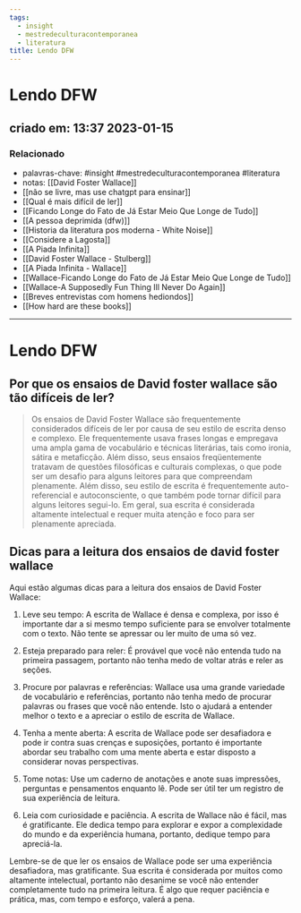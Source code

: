 ```yaml
---
tags:
  - insight
  - mestredeculturacontemporanea
  - literatura
title: Lendo DFW
---
```


# Lendo DFW

## criado em: 13:37 2023-01-15

### Relacionado

- palavras-chave: #insight #mestredeculturacontemporanea #literatura 
- notas: [[David Foster Wallace]]
- [[não se livre, mas use chatgpt para ensinar]]
- [[Qual é mais difícil de ler]]
- [[Ficando Longe do Fato de Já Estar Meio Que Longe de Tudo]]
- [[A pessoa deprimida (dfw)]]
- [[Historia da literatura pos moderna - White Noise]]
- [[Considere a Lagosta]]
- [[A Piada Infinita]]
- [[David Foster Wallace - Stulberg]]
- [[A Piada Infinita - Wallace]]
- [[Wallace-Ficando Longe do Fato de Já Estar Meio Que Longe de Tudo]]
- [[Wallace-A Supposedly Fun Thing Ill Never Do Again]]
- [[Breves entrevistas com homens hediondos]]
- [[How hard are these books]]

---

# Lendo DFW

## Por que os ensaios de David foster wallace são tão difíceis de ler?

> Os ensaios de David Foster Wallace são frequentemente considerados difíceis de ler por causa de seu estilo de escrita denso e complexo. Ele frequentemente usava frases longas e empregava uma ampla gama de vocabulário e técnicas literárias, tais como ironia, sátira e metaficção. Além disso, seus ensaios freqüentemente tratavam de questões filosóficas e culturais complexas, o que pode ser um desafio para alguns leitores para que compreendam plenamente. Além disso, seu estilo de escrita é frequentemente auto-referencial e autoconsciente, o que também pode tornar difícil para alguns leitores segui-lo. Em geral, sua escrita é considerada altamente intelectual e requer muita atenção e foco para ser plenamente apreciada.

## Dicas para a leitura dos ensaios de david foster wallace

Aqui estão algumas dicas para a leitura dos ensaios de David Foster Wallace:

1. Leve seu tempo: A escrita de Wallace é densa e complexa, por isso é importante dar a si mesmo tempo suficiente para se envolver totalmente com o texto. Não tente se apressar ou ler muito de uma só vez.
    
2. Esteja preparado para reler: É provável que você não entenda tudo na primeira passagem, portanto não tenha medo de voltar atrás e reler as seções.
    
3. Procure por palavras e referências: Wallace usa uma grande variedade de vocabulário e referências, portanto não tenha medo de procurar palavras ou frases que você não entende. Isto o ajudará a entender melhor o texto e a apreciar o estilo de escrita de Wallace.
    
4. Tenha a mente aberta: A escrita de Wallace pode ser desafiadora e pode ir contra suas crenças e suposições, portanto é importante abordar seu trabalho com uma mente aberta e estar disposto a considerar novas perspectivas.
    
5. Tome notas: Use um caderno de anotações e anote suas impressões, perguntas e pensamentos enquanto lê. Pode ser útil ter um registro de sua experiência de leitura.
    
6. Leia com curiosidade e paciência. A escrita de Wallace não é fácil, mas é gratificante. Ele dedica tempo para explorar e expor a complexidade do mundo e da experiência humana, portanto, dedique tempo para apreciá-la.

Lembre-se de que ler os ensaios de Wallace pode ser uma experiência desafiadora, mas gratificante. Sua escrita é considerada por muitos como altamente intelectual, portanto não desanime se você não entender completamente tudo na primeira leitura. É algo que requer paciência e prática, mas, com tempo e esforço, valerá a pena.